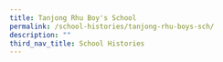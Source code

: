 ```yaml
---
title: Tanjong Rhu Boy's School
permalink: /school-histories/tanjong-rhu-boys-sch/
description: ""
third_nav_title: School Histories
---
```


